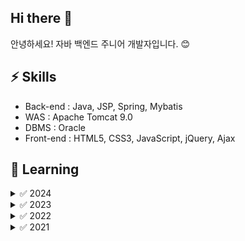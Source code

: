 ## Hi there 👋

안녕하세요! 자바 백엔드 주니어 개발자입니다. 😊

## ⚡ Skills
- Back-end : Java, JSP, Spring, Mybatis
- WAS : Apache Tomcat 9.0
- DBMS : Oracle
- Front-end : HTML5, CSS3, JavaScript, jQuery, Ajax

## 🌱 Learning

<details>
<summary>✅ 2024</summary>

- 자바기반 공공데이터 융합 개발자 양성과정 / KH정보교육원
- 김영한의 실전자바 / 인프런
    - 스프링 (입문, 기본편)
    - 자바 (입문, 기본, 중급 1&2편)
- 왕초보를 위한 C언어 / KH정보교육원

</details>


<details>
<summary>✅ 2023</summary>

- 100 Days of Code: the Complete Python Pro Bootcamp / Udemy
    - Python
    - GUI desktop App
    - Web Scraping
    - Web Automation
    - Web Development(Flask)
    - Data Analysis

</details>


<details>
<summary>✅ 2022</summary>

- Legacy JavaScript Algorithms and Data Structure / freeCodeCamp
    - JavaScript

</details>

<details>
<summary>✅ 2021</summary>

- Responsive Web Design / freeCodeCamp
    - HTML5, CSS

</details>